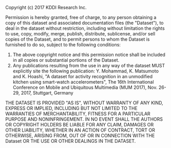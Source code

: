 Copyright (c) 2017 KDDI Research Inc.

Permission is hereby granted, free of charge, to any person obtaining a copy of this dataset and associated documentation files (the "Dataset"), to deal in the dataset without restriction, including without limitation the rights to use, copy, modify, merge, publish, distribute, sublicense, and/or sell copies of the Dataset, and to permit persons to whom the Dataset is furnished to do so, subject to the following conditions:

1. The above copyright notice and this permission notice shall be included in all copies or substantial portions of the Dataset.
1. Any publications resulting from the use in any way of the dataset MUST explicitly site the following publication:
Y. Mohammad, K. Matsumoto and K. Hoashi, "A dataset for activity recognition in an unmodified kitchen using smart-watch accelerometers", The 16th International Conference on Mobile and Ubiquitous Multimedia (MUM 2017), Nov. 26-29, 2017, Stuttgart, Germany

THE DATASET IS PROVIDED "AS IS", WITHOUT WARRANTY OF ANY KIND, EXPRESS OR IMPLIED, INCLUDING BUT NOT LIMITED TO THE WARRANTIES OF MERCHANTABILITY, FITNESS FOR A PARTICULAR PURPOSE AND NONINFRINGEMENT. IN NO EVENT SHALL THE AUTHORS OR COPYRIGHT HOLDERS BE LIABLE FOR ANY CLAIM, DAMAGES OR OTHER LIABILITY, WHETHER IN AN ACTION OF CONTRACT, TORT OR OTHERWISE, ARISING FROM, OUT OF OR IN CONNECTION WITH THE Dataset OR THE USE OR OTHER DEALINGS IN THE DATASET.